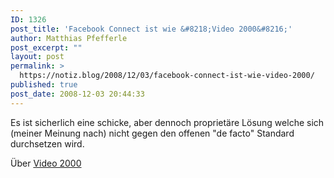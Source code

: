 ```yaml
---
ID: 1326
post_title: 'Facebook Connect ist wie &#8218;Video 2000&#8216;'
author: Matthias Pfefferle
post_excerpt: ""
layout: post
permalink: >
  https://notiz.blog/2008/12/03/facebook-connect-ist-wie-video-2000/
published: true
post_date: 2008-12-03 20:44:33
---
```

<!-- wp:paragraph -->
<p>Es ist sicherlich eine schicke, aber dennoch proprietäre Lösung welche sich (meiner Meinung nach) nicht gegen den offenen "de facto" Standard durchsetzen wird.</p>
<!-- /wp:paragraph -->

<!-- wp:paragraph -->
<p>Über <a href="http://de.wikipedia.org/wiki/Video2000">Video 2000</a></p>
<!-- /wp:paragraph -->